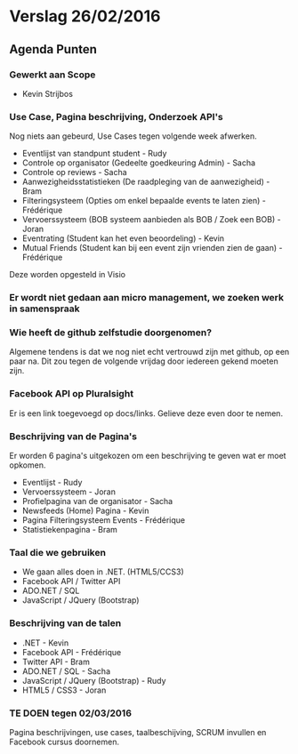 # Verslag 26/02/2016 #

## Agenda Punten ##

### Gewerkt aan Scope ###

- Kevin Strijbos

### Use Case, Pagina beschrijving, Onderzoek API's ###

Nog niets aan gebeurd, Use Cases tegen volgende week afwerken.

- Eventlijst van standpunt student - Rudy
- Controle op organisator (Gedeelte goedkeuring Admin) - Sacha
- Controle op reviews - Sacha
- Aanwezigheidsstatistieken (De raadpleging van de aanwezigheid) - Bram
- Filteringsysteem (Opties om enkel bepaalde events te laten zien) - Frédérique
- Vervoerssysteem (BOB systeem aanbieden als BOB / Zoek een BOB) - Joran
- Eventrating (Student kan het even beoordeling) - Kevin
- Mutual Friends (Student kan bij een event zijn vrienden zien de gaan) - Frédérique

Deze worden opgesteld in Visio

### Er wordt niet gedaan aan micro management, we zoeken werk in samenspraak ###

### Wie heeft de github zelfstudie doorgenomen? ###

Algemene tendens is dat we nog niet echt vertrouwd zijn met github, op een paar na. Dit zou tegen de volgende vrijdag door iedereen gekend moeten zijn.

### Facebook API op Pluralsight ###

Er is een link toegevoegd op docs/links. Gelieve deze even door te nemen.

### Beschrijving van de Pagina's ###

Er worden 6 pagina's uitgekozen om een beschrijving te geven wat er moet opkomen.

- Eventlijst - Rudy
- Vervoerssysteem - Joran
- Profielpagina van de organisator - Sacha
- Newsfeeds (Home) Pagina - Kevin
- Pagina Filteringsysteem Events - Frédérique
- Statistiekenpagina - Bram

### Taal die we gebruiken ###

- We gaan alles doen in .NET. (HTML5/CCS3)
- Facebook API / Twitter API
- ADO.NET / SQL
- JavaScript / JQuery (Bootstrap)

### Beschrijving van de talen ###

- .NET - Kevin
- Facebook API - Frédérique 
- Twitter API - Bram
- ADO.NET / SQL - Sacha
- JavaScript / JQuery (Bootstrap) - Rudy
- HTML5 / CSS3 - Joran

### TE DOEN tegen 02/03/2016 ###
Pagina beschrijvingen, use cases, taalbeschijving, SCRUM invullen en Facebook cursus doornemen. 